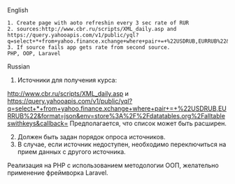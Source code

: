 English

	1. Create page with aoto refreshin every 3 sec rate of RUR
	2. sources:http://www.cbr.ru/scripts/XML_daily.asp and https://query.yahooapis.com/v1/public/yql?q=select+*+from+yahoo.finance.xchange+where+pair+=+%22USDRUB,EURRUB%22&format=json&env=store%3A%2F%2Fdatatables.org%2Falltableswithkeys&callback=
	3. If source fails app gets rate from second source.
	PHP, OOP, Laravel

Russian
1. Источники для получения курса:

http://www.cbr.ru/scripts/XML_daily.asp
и
https://query.yahooapis.com/v1/public/yql?q=select+*+from+yahoo.finance.xchange+where+pair+=+%22USDRUB,EURRUB%22&format=json&env=store%3A%2F%2Fdatatables.org%2Falltableswithkeys&callback=
Предполагается, что список может быть расширен.

2. Должен быть задан порядок опроса источников.
3. В случае, если источник недоступен, необходимо переключиться на прием данных с другого источника.
 
Реализация на PHP с использованием методологии ООП, желательно применение фреймворка Laravel.
